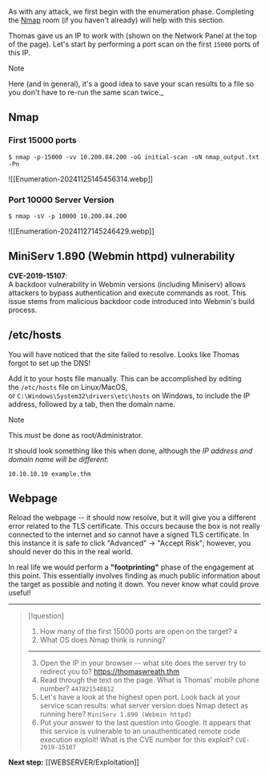 As with any attack, we first begin with the enumeration phase. Completing the [Nmap](https://tryhackme.com/room/furthernmap) room (if you haven't already) will help with this section.

Thomas gave us an IP to work with (shown on the Network Panel at the top of the page). Let's start by performing a port scan on the first `15000` ports of this IP.

> [!note]
> Here (and in general), it's a good idea to save your scan results to a file so you don't have to re-run the same scan twice._

## Nmap

### First 15000 ports

```
$ nmap -p-15000 -vv 10.200.84.200 -oG initial-scan -oN nmap_output.txt -Pn
```

![[Enumeration-20241125145456314.webp]]

### Port 10000 Server Version

```
$ nmap -sV -p 10000 10.200.84.200 
```


![[Enumeration-20241127145246429.webp]]

## MiniServ 1.890 (Webmin httpd) vulnerability 

**CVE-2019-15107**:  
A backdoor vulnerability in Webmin versions (including Miniserv) allows attackers to bypass authentication and execute commands as root. This issue stems from malicious backdoor code introduced into Webmin's build process.

## /etc/hosts

You will have noticed that the site failed to resolve. Looks like Thomas forgot to set up the DNS!

Add it to your hosts file manually. This can be accomplished by editing the `/etc/hosts` file on Linux/MacOS, or `C:\Windows\System32\drivers\etc\hosts` on Windows, to include the IP address, followed by a tab, then the domain name. 

> [!note]
> This _must_ be done as root/Administrator.

It should look something like this when done, although the _IP address and domain name will be different_:

`10.10.10.10 example.thm`

## Webpage

Reload the webpage -- it should now resolve, but it will give you a different error related to the TLS certificate. This occurs because the box is not really connected to the internet and so cannot have a signed TLS certificate. In this instance it is safe to click "Advanced" -> "Accept Risk"; however, you should never do this in the real world.  

In real life we would perform a **"footprinting"** phase of the engagement at this point. This essentially involves finding as much public information about the target as possible and noting it down. You never know what could prove useful!

---

> [!question]
>1. How many of the first 15000 ports are open on the target?
>`4`
>2. What OS does Nmap think is running?
>****
>3. Open the IP in your browser -- what site does the server try to redirect you to?
>https://thomaswreath.thm
>4. Read through the text on the page. What is Thomas' mobile phone number?
>`447821548812`
>5. Let's have a look at the highest open port.  Look back at your service scan results: what server version does Nmap detect as running here? 
> `MiniServ 1.890 (Webmin httpd)`
> 6. Put your answer to the last question into Google. It appears that this service is vulnerable to an unauthenticated remote code execution exploit! What is the CVE number for this exploit?
> `CVE-2019-15107`


**Next step:** [[WEBSERVER/Exploitation]]



